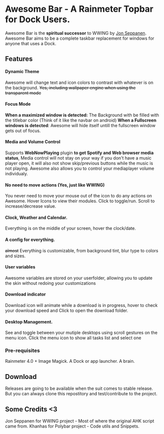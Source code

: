 # Awesome Bar - A Rainmeter Topbar for Dock Users.

Awesome Bar is the **spiritual successor** to WWING by [Jon Seppanen](https://github.com/jonseppanen).
Awesome Bar aims to be a complete taskbar replacement for windows for anyone that uses a Dock.

## Features
#### Dynamic Theme
Awesome will change text and icon colors to contrast with whatever is on the background. 
~~Yes, including wallpaper engine when using the transparent mode~~
#### Focus Mode
**When a maximized window is detected:**
The Background with be filled with the titlebar color (Think of it like the navbar on android)
**When a Fullscreen windows is detected**:
Awesome will hide itself untill the fullscreen window gets out of focus.
#### Media and Volume Control
Supports **WebNowPlaying** plugin **to get Spotify and Web browser media status**, Media control will not stay on your way if you don't have a music player open, it will also not show skip/previous buttons while the music is not playing. Awesome also allows you to control your mediaplayer volume individualy.
#### No need to move actions (Yes, just like WWING)
You never need to move your mouse out of the icon to do any actions on Awesome.
Hover Icons to view their modules.
Click to toggle/run.
Scroll to increase/decrease value.
#### Clock, Weather and Calendar.
Everything is on the middle of your screen, hover the clock/date.

#### A config for everything.
~~almost~~ Everything is customizable, from background tint, blur type to colors and sizes.

#### User variables
Awesome variables are stored on your userfolder, allowing you to update the skin without redoing your customizations

#### Download indicator
Download icon will animate while a download is in progress, hover to check your download speed and Click to open the download folder.

#### Desktop Management.
See and toggle between your mutiple desktops using scroll gestures on the menu icon.
Click the menu icon to show all tasks list and select one


### Pre-requisites
Rainmeter 4.0 +
Image Magick.
A Dock or app launcher.
A brain.


## Download

Releases are going to be available when the suit comes to stable release. But you can always clone this repostitory and test/contribute to the project.


## Some Credits <3

Jon Seppanen for WWING project - Most of where the original AHK script came from.
Khanhas for Polybar project - Code utils and Snippets.


